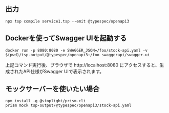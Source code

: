 ## 出力

```shell
npx tsp compile service1.tsp --emit @typespec/openapi3
```

## Dockerを使ってSwagger UIを起動する

```shell
docker run -p 8080:8080 -e SWAGGER_JSON=/foo/stock-api.yaml -v $(pwd)/tsp-output/@typespec/openapi3:/foo swaggerapi/swagger-ui
```

上記コマンド実行後、ブラウザで http://localhost:8080 にアクセスすると、生成されたAPI仕様がSwagger UIで表示されます。

## モックサーバーを使いたい場合

```shell
npm install -g @stoplight/prism-cli
prism mock tsp-output/@typespec/openapi3/stock-api.yaml
```
